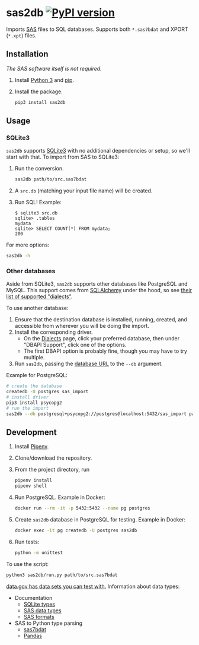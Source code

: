 # sas2db [![PyPI version](https://badge.fury.io/py/sas2db.svg)](https://badge.fury.io/py/sas2db)

Imports [SAS](https://en.wikipedia.org/wiki/SAS_(software)) files to SQL databases. Supports both `*.sas7bdat` and XPORT (`*.xpt`) files.

## Installation

_The SAS software itself is not required._

1. Install [Python 3](https://www.python.org/downloads/) and [pip](https://pip.pypa.io/en/stable/installing/).
1. Install the package.

    ```sh
    pip3 install sas2db
    ```

## Usage

### SQLite3

`sas2db` supports [SQLite3](https://www.sqlite.org/) with no additional dependencies or setup, so we'll start with that. To import from SAS to SQLite3:

1. Run the conversion.

    ```sh
    sas2db path/to/src.sas7bdat
    ```

1. A `src.db` (matching your input file name) will be created.
1. Run SQL! Example:

    ```
    $ sqlite3 src.db
    sqlite> .tables
    mydata
    sqlite> SELECT COUNT(*) FROM mydata;
    200
    ```

For more options:

```sh
sas2db -h
```

### Other databases

Aside from SQLite3, `sas2db` supports other databases like PostgreSQL and MySQL. This support comes from [SQLAlchemy](https://www.sqlalchemy.org/) under the hood, so see [their list of supported "dialects"](https://docs.sqlalchemy.org/en/latest/dialects/index.html).

To use another database:

1. Ensure that the destination database is installed, running, created, and accessible from wherever you will be doing the import.
1. Install the corresponding driver.
    * On the [Dialects](https://docs.sqlalchemy.org/en/latest/dialects/index.html) page, click your preferred database, then under "DBAPI Support", click one of the options.
    * The first DBAPI option is probably fine, though you may have to try multiple.
1. Run `sas2db`, passing the [database URL](https://docs.sqlalchemy.org/en/latest/core/engines.html#database-urls) to the `--db` argument.

Example for PostgreSQL:

```sh
# create the database
createdb -U postgres sas_import
# install driver
pip3 install psycopg2
# run the import
sas2db --db postgresql+psycopg2://postgres@localhost:5432/sas_import path/to/src.sas7bdat
```

## Development

1. Install [Pipenv](https://pipenv.readthedocs.io/en/latest/).
1. Clone/download the repository.
1. From the project directory, run

    ```sh
    pipenv install
    pipenv shell
    ```

1. Run PostgreSQL. Example in Docker:

    ```sh
    docker run --rm -it -p 5432:5432 --name pg postgres
    ```

1. Create `sas2db` database in PostgreSQL for testing. Example in Docker:

    ```sh
    docker exec -it pg createdb -U postgres sas2db
    ```

1. Run tests:

    ```sh
    python -m unittest
    ```

To use the script:

```sh
python3 sas2db/run.py path/to/src.sas7bdat
```

[data.gov has data sets you can test with.](https://catalog.data.gov/dataset?res_format=Zipped+SAS7BDAT) Information about data types:

* Documentation
    * [SQLite types](https://www.sqlite.org/datatype3.html#affinity_name_examples)
    * [SAS data types](http://support.sas.com/documentation/cdl/en/fedsqlref/67364/HTML/default/viewer.htm#n19bf2z7e9p646n0z224cokuj567.htm)
    * [SAS formats](http://support.sas.com/documentation/cdl/en/lrdict/64316/HTML/default/viewer.htm#a001263753.htm)
* SAS to Python type parsing
    * [sas7bdat](https://bitbucket.org/jaredhobbs/sas7bdat/src/d712283fd4a7319c7dffe44b17f25d7917e63724/sas7bdat.py#lines-454:490)
    * [Pandas](https://github.com/pandas-dev/pandas/blob/0409521665bd436a10aea7e06336066bf07ff057/pandas/io/sas/sas7bdat.py#L659-L685)